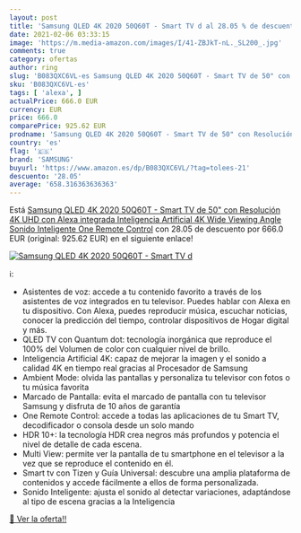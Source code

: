 ```yaml
---
layout: post
title: 'Samsung QLED 4K 2020 50Q60T - Smart TV d al 28.05 % de descuento'
date: 2021-02-06 03:33:15
image: 'https://m.media-amazon.com/images/I/41-ZBJkT-nL._SL200_.jpg'
comments: true
category: ofertas
author: ring
slug: 'B083QXC6VL-es Samsung QLED 4K 2020 50Q60T - Smart TV de 50" con...'
sku: 'B083QXC6VL-es'
tags: [ 'alexa', ]
actualPrice: 666.0 EUR
currency: EUR
price: 666.0
comparePrice: 925.62 EUR
prodname: 'Samsung QLED 4K 2020 50Q60T - Smart TV de 50" con Resolución 4K UHD  con Alexa integrada  Inteligencia Artificial 4K Wide Viewing Angle  Sonido Inteligente  One Remote Control'
country: 'es'
flag: '🇪🇸'
brand: 'SAMSUNG'
buyurl: 'https://www.amazon.es/dp/B083QXC6VL/?tag=tolees-21'
descuento: '28.05'
average: '658.316363636363'
---
```


Está [Samsung QLED 4K 2020 50Q60T - Smart TV de 50" con Resolución 4K UHD  con Alexa integrada  Inteligencia Artificial 4K Wide Viewing Angle  Sonido Inteligente  One Remote Control](https://www.amazon.es/dp/B083QXC6VL/?tag=tolees-21) con 28.05 de descuento por 666.0 EUR (original: 925.62 EUR) en el siguiente enlace!

[![Samsung QLED 4K 2020 50Q60T - Smart TV d](https://m.media-amazon.com/images/I/41-ZBJkT-nL._SL200_.jpg)](https://www.amazon.es/dp/B083QXC6VL/?tag=tolees-21)

ℹ️:

- Asistentes de voz: accede a tu contenido favorito a través de los asistentes de voz integrados en tu televisor. Puedes hablar con Alexa en tu dispositivo. Con Alexa, puedes reproducir música, escuchar noticias, conocer la predicción del tiempo, controlar dispositivos de Hogar digital y más.
- QLED TV con Quantum dot: tecnología inorgánica que reproduce el 100% del Volumen de color con cualquier nivel de brillo.
- Inteligencia Artificial 4K: capaz de mejorar la imagen y el sonido a calidad 4K en tiempo real gracias al Procesador de Samsung
- Ambient Mode: olvida las pantallas y personaliza tu televisor con fotos o tu música favorita
- Marcado de Pantalla: evita el marcado de pantalla con tu televisor Samsung y disfruta de 10 años de garantía
- One Remote Control: accede a todas las aplicaciones de tu Smart TV, decodificador o consola desde un solo mando
- HDR 10+: la tecnología HDR crea negros más profundos y potencia el nivel de detalle de cada escena.
- Multi View: permite ver la pantalla de tu smartphone en el televisor a la vez que se reproduce el contenido en él.
- Smart tv con Tizen y Guía Universal: descubre una amplia plataforma de contenidos y accede fácilmente a ellos de forma personalizada.
- Sonido Inteligente: ajusta el sonido al detectar variaciones, adaptándose al tipo de escena gracias a la Inteligencia

[🛒 Ver la oferta!!](https://www.amazon.es/dp/B083QXC6VL/?tag=tolees-21)
